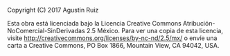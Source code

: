 Copyright (C) 2017 Agustin Ruiz


Esta obra está licenciada bajo la Licencia Creative Commons Atribución-NoComercial-SinDerivadas 2.5 México. Para ver una copia de esta licencia, visite http://creativecommons.org/licenses/by-nc-nd/2.5/mx/ o envíe una carta a Creative Commons, PO Box 1866, Mountain View, CA 94042, USA.

